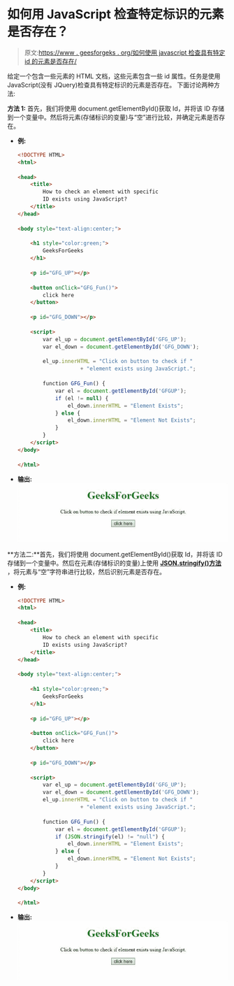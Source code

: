 # 如何用 JavaScript 检查特定标识的元素是否存在？

> 原文:[https://www . geesforgeks . org/如何使用 javascript 检查具有特定 id 的元素是否存在/](https://www.geeksforgeeks.org/how-to-check-an-element-with-specific-id-exists-using-javascript/)

给定一个包含一些元素的 HTML 文档，这些元素包含一些 id 属性。任务是使用 JavaScript(没有 JQuery)检查具有特定标识的元素是否存在。
下面讨论两种方法:

**方法 1:** 首先，我们将使用 document.getElementById()获取 Id，并将该 ID 存储到一个变量中。然后将元素(存储标识的变量)与“空”进行比较，并确定元素是否存在。

*   **例:**

    ```html
    <!DOCTYPE HTML>
    <html>

    <head>
        <title>
            How to check an element with specific
            ID exists using JavaScript?
        </title>
    </head>

    <body style="text-align:center;">

        <h1 style="color:green;">
            GeeksForGeeks
        </h1>

        <p id="GFG_UP"></p>

        <button onClick="GFG_Fun()">
            click here
        </button>

        <p id="GFG_DOWN"></p>

        <script>
            var el_up = document.getElementById('GFG_UP');
            var el_down = document.getElementById('GFG_DOWN');

            el_up.innerHTML = "Click on button to check if "
                        + "element exists using JavaScript.";

            function GFG_Fun() {
                var el = document.getElementById('GFGUP');
                if (el != null) {
                    el_down.innerHTML = "Element Exists";
                } else {
                    el_down.innerHTML = "Element Not Exists";
                }
            }
        </script>
    </body>

    </html>
    ```

*   **输出:**
    ![](img/f5204fd223c0b991fb15a8925df4b603.png)

**方法二:**首先，我们将使用 document.getElementById()获取 Id，并将该 ID 存储到一个变量中。然后在元素(存储标识的变量)上使用 [**JSON.stringify()方法**](https://www.geeksforgeeks.org/javascript-json-stringify-with-examples/) ，将元素与“空”字符串进行比较，然后识别元素是否存在。

*   **例:**

    ```html
    <!DOCTYPE HTML>
    <html>

    <head>
        <title>
            How to check an element with specific
            ID exists using JavaScript?
        </title>
    </head>

    <body style="text-align:center;">

        <h1 style="color:green;">
            GeeksForGeeks
        </h1>

        <p id="GFG_UP"></p>

        <button onClick="GFG_Fun()">
            click here
        </button>

        <p id="GFG_DOWN"></p>

        <script>
            var el_up = document.getElementById('GFG_UP');
            var el_down = document.getElementById('GFG_DOWN');
            el_up.innerHTML = "Click on button to check if "
                        + "element exists using JavaScript.";

            function GFG_Fun() {
                var el = document.getElementById('GFGUP');
                if (JSON.stringify(el) != "null") {
                    el_down.innerHTML = "Element Exists";
                } else {
                    el_down.innerHTML = "Element Not Exists";
                }
            }
        </script>
    </body>

    </html>
    ```

*   **输出:**
    ![](img/f5204fd223c0b991fb15a8925df4b603.png)